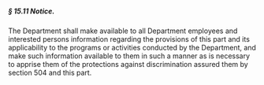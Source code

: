 ##### § 15.11 Notice. #####

The Department shall make available to all Department employees and interested persons information regarding the provisions of this part and its applicability to the programs or activities conducted by the Department, and make such information available to them in such a manner as is necessary to apprise them of the protections against discrimination assured them by section 504 and this part.